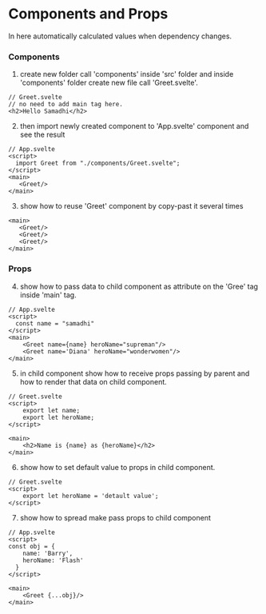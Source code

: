 # Components and Props

In here automatically calculated values when dependency changes.

### Components
1. create new folder call 'components' inside 'src' folder and inside 'components' folder create new file call 'Greet.svelte'.  
```svelte
// Greet.svelte 
// no need to add main tag here.
<h2>Hello Samadhi</h2>
```

2. then import newly created component to 'App.svelte' component and see the result
```svelte
// App.svelte
<script>
  import Greet from "./components/Greet.svelte";
</script>
<main>
   <Greet/>
</main>
```

3. show how to reuse 'Greet' component by copy-past it several times
```svelte
<main>
   <Greet/>
   <Greet/>
   <Greet/>
</main>
```    

### Props   


4. show how to pass data to child component as attribute on the 'Gree' tag inside 'main' tag.
```svelte
// App.svelte
<script>
  const name = "samadhi"
</script>
<main>
	<Greet name={name} heroName="supreman"/>
	<Greet name='Diana' heroName="wonderwomen"/>
</main>
```  

5. in child component show how to receive props passing by parent and how to render that data on child component. 
```svelte
// Greet.svelte
<script>
    export let name;
    export let heroName;
</script>

<main>
    <h2>Name is {name} as {heroName}</h2>
</main>
```  

6. show how to set default value to props in child component.
```svelte
// Greet.svelte
<script>
    export let heroName = 'detault value';
</script>
```  

7. show how to spread make pass props to child component  
```svelte
// App.svelte
<script>
const obj = {
    name: 'Barry',
    heroName: 'Flash'
  }
</script>

<main>
    <Greet {...obj}/>
</main>
```  